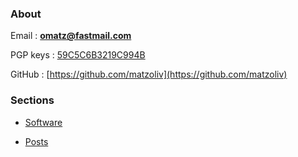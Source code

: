 ### About

Email : **omatz@fastmail.com**

PGP keys : [59C5C6B3219C994B](./omatz_at_fastmail_dot_com.asc)

GitHub : [https://github.com/matzoliv](https://github.com/matzoliv)

### Sections

- [Software](./software.html)

- [Posts](./posts/)
